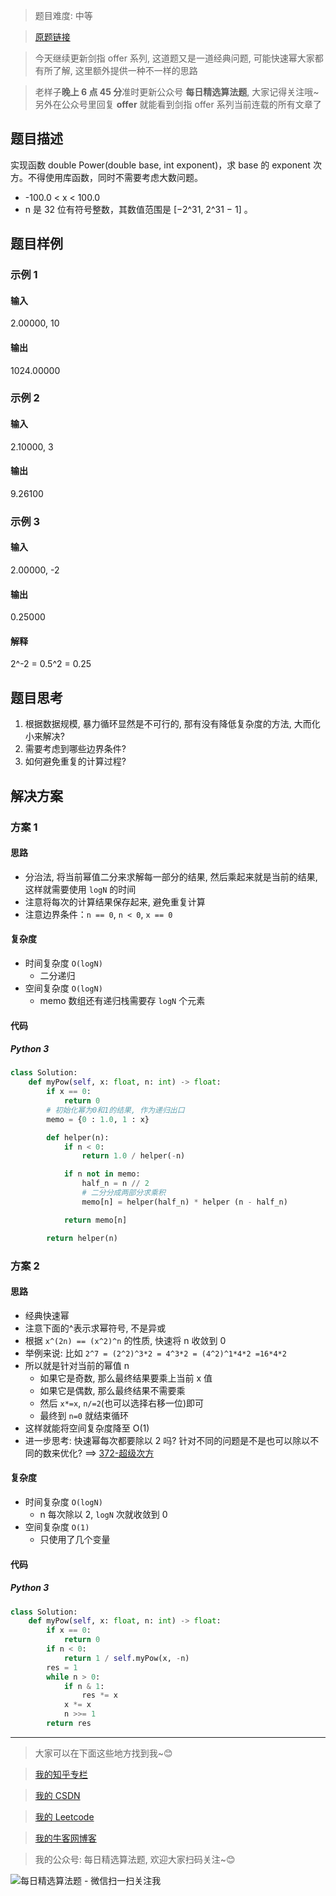 > 题目难度: 中等

> [原题链接](https://leetcode-cn.com/problems/shu-zhi-de-zheng-shu-ci-fang-lcof/)

> 今天继续更新剑指 offer 系列, 这道题又是一道经典问题, 可能快速幂大家都有所了解, 这里额外提供一种不一样的思路

> 老样子**晚上 6 点 45 分**准时更新公众号 **每日精选算法题**, 大家记得关注哦~ 另外在公众号里回复 **offer** 就能看到剑指 offer 系列当前连载的所有文章了

## 题目描述

实现函数 double Power(double base, int exponent)，求 base 的 exponent 次方。不得使用库函数，同时不需要考虑大数问题。

- -100.0 < x < 100.0
- n 是 32 位有符号整数，其数值范围是 [−2^31, 2^31 − 1] 。

## 题目样例

### 示例 1

#### 输入

2.00000, 10

#### 输出

1024.00000

### 示例 2

#### 输入

2.10000, 3

#### 输出

9.26100

### 示例 3

#### 输入

2.00000, -2

#### 输出

0.25000

#### 解释

2^-2 = 0.5^2 = 0.25

## 题目思考

1. 根据数据规模, 暴力循环显然是不可行的, 那有没有降低复杂度的方法, 大而化小来解决?
2. 需要考虑到哪些边界条件?
3. 如何避免重复的计算过程?

## 解决方案

### 方案 1

#### 思路

- 分治法, 将当前幂值二分来求解每一部分的结果, 然后乘起来就是当前的结果, 这样就需要使用 `logN` 的时间
- 注意将每次的计算结果保存起来, 避免重复计算
- 注意边界条件：`n == 0`, `n < 0`, `x == 0`

#### 复杂度

- 时间复杂度 `O(logN)`
  - 二分递归
- 空间复杂度 `O(logN)`
  - memo 数组还有递归栈需要存 `logN` 个元素

#### 代码

##### Python 3

```python
class Solution:
    def myPow(self, x: float, n: int) -> float:
        if x == 0:
            return 0
        # 初始化幂为0和1的结果, 作为递归出口
        memo = {0 : 1.0, 1 : x}

        def helper(n):
            if n < 0:
                return 1.0 / helper(-n)

            if n not in memo:
                half_n = n // 2
                # 二分分成两部分求乘积
                memo[n] = helper(half_n) * helper (n - half_n)

            return memo[n]

        return helper(n)
```

### 方案 2

#### 思路

- 经典快速幂
- 注意下面的^表示求幂符号, 不是异或
- 根据 `x^(2n) == (x^2)^n` 的性质, 快速将 n 收敛到 0
- 举例来说: 比如 `2^7 = (2^2)^3*2 = 4^3*2 = (4^2)^1*4*2 =16*4*2`
- 所以就是针对当前的幂值 n
  - 如果它是奇数, 那么最终结果要乘上当前 x 值
  - 如果它是偶数, 那么最终结果不需要乘
  - 然后 `x*=x`, `n/=2`(也可以选择右移一位)即可
  - 最终到 `n=0` 就结束循环
- 这样就能将空间复杂度降至 O(1)
- 进一步思考: 快速幂每次都要除以 2 吗? 针对不同的问题是不是也可以除以不同的数来优化? ==> [372-超级次方](https://leetcode-cn.com/problems/super-pow/)

#### 复杂度

- 时间复杂度 `O(logN)`
  - n 每次除以 2, `logN` 次就收敛到 0
- 空间复杂度 `O(1)`
  - 只使用了几个变量

#### 代码

##### Python 3

```python
class Solution:
    def myPow(self, x: float, n: int) -> float:
        if x == 0:
            return 0
        if n < 0:
            return 1 / self.myPow(x, -n)
        res = 1
        while n > 0:
            if n & 1:
                res *= x
            x *= x
            n >>= 1
        return res
```

---

> 大家可以在下面这些地方找到我~😊

> [我的知乎专栏](https://zhuanlan.zhihu.com/c_1242508721932464128)

> [我的 CSDN](https://me.csdn.net/zjulyx1993)

> [我的 Leetcode](https://leetcode-cn.com/u/suibianfahui/)

> [我的牛客网博客](https://blog.nowcoder.net/zjulyx)

> 我的公众号: 每日精选算法题, 欢迎大家扫码关注~😊

![每日精选算法题 - 微信扫一扫关注我](https://mmbiz.qpic.cn/mmbiz_jpg/1KjZicMlYPMgZWmoL4eYcs6UcfmvsetDWME2YJyaCp9oT9z3U573FWENBNhyOByxYI0epew6O37hiaOhdh90QeJg/640?wx_fmt=jpeg&tp=webp&wxfrom=5&wx_lazy=1&wx_co=1)
